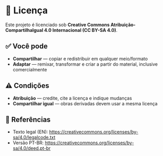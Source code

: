 # 📜 Licença

Este projeto é licenciado sob **Creative Commons Atribuição-CompartilhaIgual 4.0 Internacional (CC BY-SA 4.0)**.

## ✅ Você pode
- **Compartilhar** — copiar e redistribuir em qualquer meio/formato
- **Adaptar** — remixar, transformar e criar a partir do material, inclusive comercialmente

## ⚠️ Condições
- **Atribuição** — credite, cite a licença e indique mudanças
- **Compartilhar igual** — obras derivadas devem usar a mesma licença

## 🔗 Referências
- Texto legal (EN): https://creativecommons.org/licenses/by-sa/4.0/legalcode.txt  
- Versão PT-BR: https://creativecommons.org/licenses/by-sa/4.0/deed.pt-br
